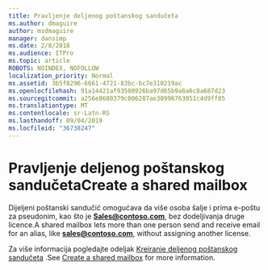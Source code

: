 ```yaml
---
title: Pravljenje deljenog poštanskog sandučeta
ms.author: dmaguire
author: msdmaguire
manager: dansimp
ms.date: 2/8/2018
ms.audience: ITPro
ms.topic: article
ROBOTS: NOINDEX, NOFOLLOW
localization_priority: Normal
ms.assetid: 3b5f8296-6661-4721-83bc-bc7e310219ac
ms.openlocfilehash: 91a14421af93580926ba97d65b9a6a6c8a687d23
ms.sourcegitcommit: a256e8680379c006287ae30996763051c4d9ff85
ms.translationtype: MT
ms.contentlocale: sr-Latn-RS
ms.lasthandoff: 09/04/2019
ms.locfileid: "36738247"
---
```

# <a name="create-a-shared-mailbox"></a><span data-ttu-id="0c5e7-102">Pravljenje deljenog poštanskog sandučeta</span><span class="sxs-lookup"><span data-stu-id="0c5e7-102">Create a shared mailbox</span></span>

<span data-ttu-id="0c5e7-103">Dijeljeni poštanski sandučić omogućava da više osoba šalje i prima e-poštu za pseudonim, kao što je **Sales@contoso.com**, bez dodeljivanja druge licence.</span><span class="sxs-lookup"><span data-stu-id="0c5e7-103">A shared mailbox lets more than one person send and receive email for an alias, like **sales@contoso.com**, without assigning another license.</span></span>
  
<span data-ttu-id="0c5e7-104">Za više informacija pogledajte odeljak [Kreiranje deljenog poštanskog sandučeta](https://docs.microsoft.com/office365/admin/email/create-a-shared-mailbox) .</span><span class="sxs-lookup"><span data-stu-id="0c5e7-104">See [Create a shared mailbox](https://docs.microsoft.com/office365/admin/email/create-a-shared-mailbox) for more information.</span></span> 
  

